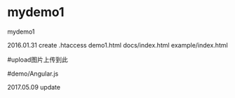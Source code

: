 # mydemo1
mydemo1


2016.01.31
create
.htaccess
demo1.html
docs/index.html
example/index.html

#upload图片上传到此

#demo/Angular.js

2017.05.09
update


